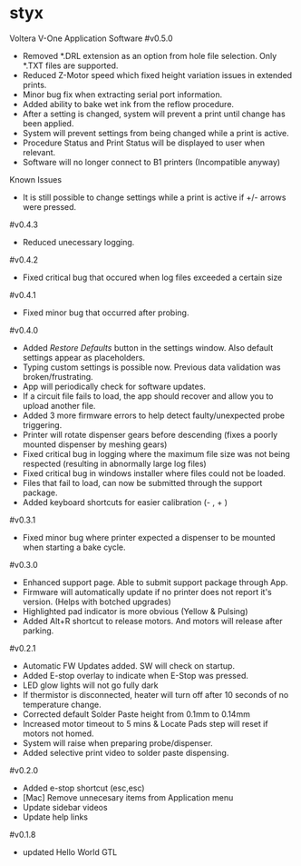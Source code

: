 # styx
Voltera V-One Application Software
#v0.5.0
- Removed *.DRL extension as an option from hole file selection. Only *.TXT files are supported.
- Reduced Z-Motor speed which fixed height variation issues in extended prints. 
- Minor bug fix when extracting serial port information.
- Added ability to bake wet ink from the reflow procedure. 
- After a setting is changed, system will prevent a print until change has been applied.
- System will prevent settings from being changed while a print is active.
- Procedure Status and Print Status will be displayed to user when relevant. 
- Software will no longer connect to B1 printers (Incompatible anyway)

Known Issues
- It is still possible to change settings while a print is active if +/- arrows were pressed.


#v0.4.3
- Reduced unecessary logging. 

#v0.4.2
- Fixed critical bug that occured when log files exceeded a certain size

#v0.4.1
- Fixed minor bug that occurred after probing.

#v0.4.0
- Added *Restore Defaults* button in the settings window. Also default settings appear as placeholders.
- Typing custom settings is possible now. Previous data validation was broken/frustrating.
- App will periodically check for software updates.
- If a circuit file fails to load, the app should recover and allow you to upload another file.
- Added 3 more firmware errors to help detect faulty/unexpected probe triggering.
- Printer will rotate dispenser gears before descending (fixes a poorly mounted dispenser by meshing gears)
- Fixed critical bug in logging where the maximum file size was not being respected (resulting in abnormally large log files)
- Fixed critical bug in windows installer where files could not be loaded.
- Files that fail to load, can now be submitted through the support package.
- Added keyboard shortcuts for easier calibration (- , + )

#v0.3.1
- Fixed minor bug where printer expected a dispenser to be mounted when starting a bake cycle.

#v0.3.0
- Enhanced support page. Able to submit support package through App. 
- Firmware will automatically update if no printer does not report it's version. (Helps with botched upgrades)
- Highlighted pad indicator is more obvious (Yellow & Pulsing)
- Added Alt+R shortcut to release motors. And motors will release after parking. 

#v0.2.1
- Automatic FW Updates added. SW will check on startup.
- Added E-stop overlay to indicate when E-Stop was pressed.
- LED glow lights will not go fully dark
- If thermistor is disconnected, heater will turn off after 10 seconds of no temperature change.
- Corrected default Solder Paste height from 0.1mm to 0.14mm
- Increased motor timeout to 5 mins & Locate Pads step will reset if motors not homed.
- System will raise when preparing probe/dispenser.
- Added selective print video to solder paste dispensing.

#v0.2.0
- Added e-stop shortcut (esc,esc)
- [Mac] Remove unnecesary items from Application menu 
- Update sidebar videos
- Update help links

#v0.1.8
- updated Hello World GTL

